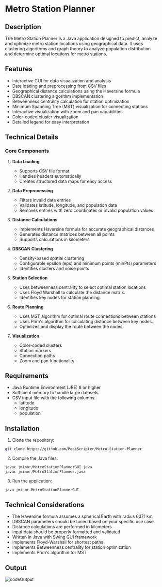# Metro Station Planner

## Description
The Metro Station Planner is a Java application designed to predict, analyze and optimize metro station locations using geographical data. It uses clustering algorithms and graph theory to analyze population distribution and determine optimal locations for metro stations.

## Features
- Interactive GUI for data visualization and analysis
- Data loading and preprocessing from CSV files
- Geographical distance calculations using the Haversine formula
- DBSCAN clustering algorithm implementation
- Betweenness centrality calculation for station optimization
- Minimum Spanning Tree (MST) visualization for connecting stations
- Interactive visualization with zoom and pan capabilities
- Color-coded cluster visualization
- Detailed legend for easy interpretation

## Technical Details

### Core Components

1. **Data Loading**
   - Supports CSV file format
   - Handles headers automatically
   - Creates structured data maps for easy access

2. **Data Preprocessing**
   - Filters invalid data entries
   - Validates latitude, longitude, and population data
   - Removes entries with zero coordinates or invalid population values

3. **Distance Calculations**
   - Implements Haversine formula for accurate geographical distances
   - Generates distance matrices between all points
   - Supports calculations in kilometers

4. **DBSCAN Clustering**
   - Density-based spatial clustering
   - Configurable epsilon (eps) and minimum points (minPts) parameters
   - Identifies clusters and noise points
     
5. **Station Selection**
   - Uses betweenness centrality to select optimal station locations
   - Uses Floyd Warshall to calculate the distance matrix.
   - Identifies key nodes for station planning.

6. **Route Planning**
   - Uses MST algorithm for optimal route connections between stations
   - Uses Prim's algorithm for calculating distance between key nodes.
   - Optimizes and display the route between the nodes.

6. **Visualization**
   - Color-coded clusters
   - Station markers
   - Connection paths
   - Zoom and pan functionality

## Requirements
- Java Runtime Environment (JRE) 8 or higher
- Sufficient memory to handle large datasets
- CSV input file with the following columns:
  - latitude
  - longitude
  - population

## Installation
1. Clone the repository:
```bash
git clone https://github.com/PeakScripter/Metro-Station-Planner
```

2. Compile the Java files:
```bash
javac jminor/MetroStationPlannerGUI.java
javac jminor/MetroStationPlanner.java
```

3. Run the application:
```bash
java jminor.MetroStationPlannerGUI
```

## Technical Considerations
- The Haversine formula assumes a spherical Earth with radius 6371 km
- DBSCAN parameters should be tuned based on your specific use case
- Distance calculations are performed in kilometers
- Input data should be properly formatted and validated
- Written in Java with Swing GUI framework
- Implements Floyd-Warshall for shortest paths
- Implements Betweenness centrality for station optimization
- Implements Prim's algorithm for MST


## Output
![codeOutput](https://github.com/user-attachments/assets/bca2efaf-afa6-4cfd-850c-9d1d49c6f0c6)
